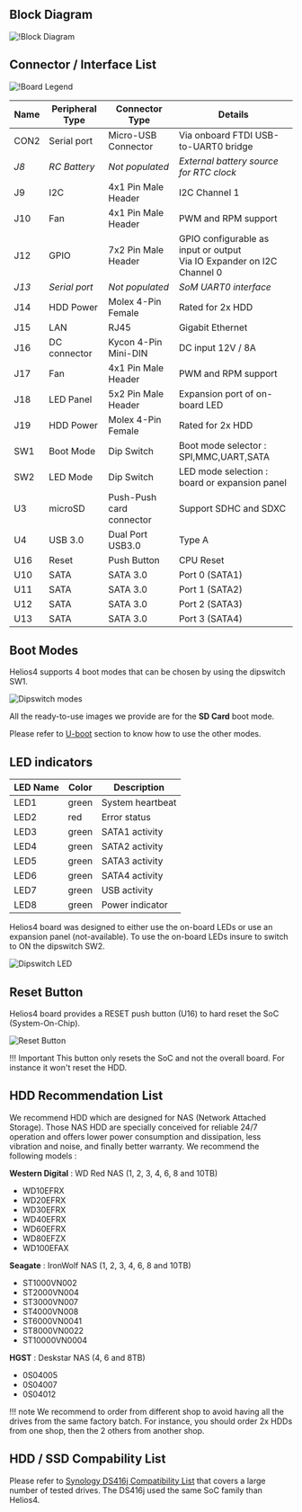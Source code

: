 ## Block Diagram

![!Block Diagram](/img/hardware/block_diagram.jpg)

## Connector / Interface List

![!Board Legend](/img/hardware/board_legend.jpg)

Name |Peripheral Type|Connector Type|Details
-----|---------------|--------------|-------
CON2|Serial port|Micro-USB Connector|Via onboard FTDI USB-to-UART0 bridge
*J8*|*RC Battery*|*Not populated*|*External battery source for RTC clock*
J9|I2C|4x1 Pin Male Header|I2C Channel 1
J10|Fan|4x1 Pin Male Header|PWM and RPM support
J12|GPIO|7x2 Pin Male Header|GPIO configurable as input or output<br>Via IO Expander on I2C Channel 0
*J13*|*Serial port*|*Not populated*|*SoM UART0 interface*
J14|HDD Power|Molex 4-Pin Female|Rated for 2x HDD
J15|LAN|RJ45|Gigabit Ethernet
J16|DC connector|Kycon 4-Pin Mini-DIN|DC input 12V / 8A
J17|Fan|4x1 Pin Male Header|PWM and RPM support
J18|LED Panel|5x2 Pin Male Header|Expansion port of on-board LED
J19|HDD Power|Molex 4-Pin Female|Rated for 2x HDD
SW1|Boot Mode|Dip Switch|Boot mode selector :<br> SPI,MMC,UART,SATA
SW2|LED Mode|Dip Switch|LED mode selection :<br> board or expansion panel
U3|microSD|Push-Push card connector|Support SDHC and SDXC
U4|USB 3.0|Dual Port USB3.0|Type A
U16|Reset|Push Button|CPU Reset
U10|SATA|SATA 3.0|Port 0 (SATA1)
U11|SATA|SATA 3.0|Port 1 (SATA2)
U12|SATA|SATA 3.0|Port 2 (SATA3)
U13|SATA|SATA 3.0|Port 3 (SATA4)

## Boot Modes

Helios4 supports 4 boot modes that can be chosen by using the dipswitch SW1.

![Dipswitch modes](/img/hardware/dipswitch_modes.jpg)

All the ready-to-use images we provide are for the **SD Card** boot mode.

Please refer to [U-boot](/uboot) section to know how to use the other modes.

## LED indicators

LED Name|Color|Description
---|---|---
LED1|green|System heartbeat
LED2|red|Error status
LED3|green|SATA1 activity
LED4|green|SATA2 activity
LED5|green|SATA3 activity
LED6|green|SATA4 activity
LED7|green|USB activity
LED8|green|Power indicator

Helios4 board was designed to either use the on-board LEDs or use an expansion panel (not-available). To use the on-board LEDs insure to switch to ON the dipswitch SW2.

![Dipswitch LED](/img/hardware/dipswitch_led.jpg)

## Reset Button

Helios4 board provides a RESET push button (U16) to hard reset the SoC (System-On-Chip).

![Reset Button](/img/hardware/reset_button.jpg)

!!! Important
    This button only resets the SoC and not the overall board. For instance it won't reset the HDD.

## HDD Recommendation List

We recommend HDD which are designed for NAS (Network Attached Storage). Those NAS HDD are specially conceived for reliable 24/7 operation and offers lower power consumption and dissipation, less vibration and noise, and finally better warranty. We recommend the following models :

**Western Digital** : WD Red NAS (1, 2, 3, 4, 6, 8 and 10TB)

- WD10EFRX
- WD20EFRX
- WD30EFRX
- WD40EFRX
- WD60EFRX
- WD80EFZX
- WD100EFAX

**Seagate** : IronWolf NAS (1, 2, 3, 4, 6, 8 and 10TB)

- ST1000VN002
- ST2000VN004
- ST3000VN007
- ST4000VN008
- ST6000VN0041
- ST8000VN0022
- ST10000VN0004

**HGST** : Deskstar NAS (4, 6 and 8TB)

- 0S04005
- 0S04007
- 0S04012

!!! note
    We recommend to order from different shop to avoid having all the drives from the same factory batch. For instance, you should order 2x HDDs from one shop, then the 2 others from another shop.

## HDD / SSD Compability List

Please refer to [Synology DS416j Compatibility List](https://www.synology.com/en-global/compatibility?search_by=products&model=DS416j&category=hdds&p=1) that covers a large number of tested drives. The DS416j used the same SoC family than Helios4.
